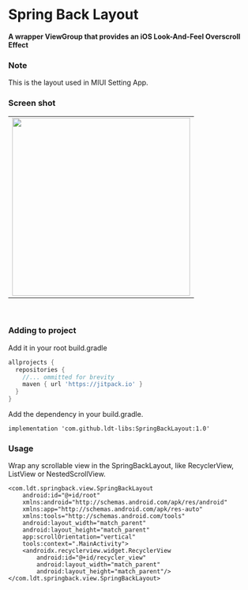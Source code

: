 # Spring Back Layout
**A wrapper ViewGroup that provides an iOS Look-And-Feel Overscroll Effect**
### Note
This is the layout used in MIUI Setting App.

### Screen shot

<div align="center">
  <table align="center" border="0" >
  <tr>
    <td> <img width="360"
src="https://user-images.githubusercontent.com/33343210/82741450-1ca06280-9d7c-11ea-9986-ad2a83673e23.gif"/></td>
  </tr>
</table>
  </div>
</br>

### Adding to project

Add it in your root build.gradle
```groovy
allprojects {
  repositories {
    //... ommitted for brevity
    maven { url 'https://jitpack.io' }
  }
}
```

Add the dependency in your build.gradle.
```gtoovy
implementation 'com.github.ldt-libs:SpringBackLayout:1.0'
```

### Usage
Wrap any scrollable view in the SpringBackLayout, like RecyclerView, ListView or NestedScrollView.

```
<com.ldt.springback.view.SpringBackLayout
    android:id="@+id/root"
    xmlns:android="http://schemas.android.com/apk/res/android"
    xmlns:app="http://schemas.android.com/apk/res-auto"
    xmlns:tools="http://schemas.android.com/tools"
    android:layout_width="match_parent"
    android:layout_height="match_parent"
    app:scrollOrientation="vertical"
    tools:context=".MainActivity">
    <androidx.recyclerview.widget.RecyclerView
        android:id="@+id/recycler_view"
        android:layout_width="match_parent"
        android:layout_height="match_parent"/>
</com.ldt.springback.view.SpringBackLayout>
```

